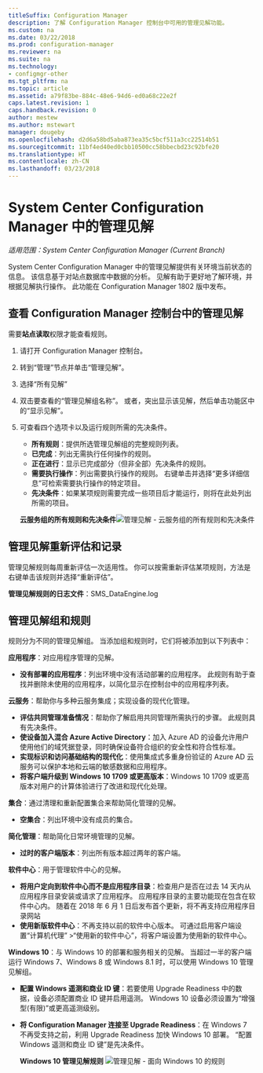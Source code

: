 ```yaml
---
titleSuffix: Configuration Manager
description: 了解 Configuration Manager 控制台中可用的管理见解功能。
ms.custom: na
ms.date: 03/22/2018
ms.prod: configuration-manager
ms.reviewer: na
ms.suite: na
ms.technology:
- configmgr-other
ms.tgt_pltfrm: na
ms.topic: article
ms.assetid: a79f83be-884c-48e6-94d6-ed0a68c22e2f
caps.latest.revision: 1
caps.handback.revision: 0
author: mestew
ms.author: mstewart
manager: dougeby
ms.openlocfilehash: d2d6a58bd5aba873ea35c5bcf511a3cc22514b51
ms.sourcegitcommit: 11bf4ed40ed0cbb10500cc58bbecbd23c92bfe20
ms.translationtype: HT
ms.contentlocale: zh-CN
ms.lasthandoff: 03/23/2018
---
```

# <a name="management-insights-in-system-center-configuration-manager"></a>System Center Configuration Manager 中的管理见解

*适用范围：System Center Configuration Manager (Current Branch)*

System Center Configuration Manager 中的管理见解提供有关环境当前状态的信息。 该信息基于对站点数据库中数据的分析。 见解有助于更好地了解环境，并根据见解执行操作。 此功能在 Configuration Manager 1802 版中发布。 <!--1353967-->

## <a name="review-management-insights-in-the-configuration-manager-console"></a>查看 Configuration Manager 控制台中的管理见解 
需要**站点读取**权限才能查看规则。

1. 请打开 Configuration Manager 控制台。 
2. 转到“管理”节点并单击“管理见解”。
3. 选择“所有见解”
4. 双击要查看的“管理见解组名称”。 或者，突出显示该见解，然后单击功能区中的“显示见解”。 
5. 可查看四个选项卡以及运行规则所需的先决条件。 
    - **所有规则**：提供所选管理见解组的完整规则列表。
    - **已完成**：列出无需执行任何操作的规则。 
    - **正在进行**：显示已完成部分（但非全部）先决条件的规则。
    - **需要执行操作**：列出需要执行操作的规则。 右键单击并选择“更多详细信息”可检索需要执行操作的特定项目。 
    - **先决条件**：如果某项规则需要完成一些项目后才能运行，则将在此处列出所需的项目。   
    
    **云服务组的所有规则和先决条件**![管理见解 - 云服务组的所有规则和先决条件](./media/Management-insights-all-cloud-rules.png)

## <a name="management-insights-reevaluation-and-logging"></a>管理见解重新评估和记录
管理见解规则每周重新评估一次适用性。 你可以按需重新评估某项规则，方法是右键单击该规则并选择“重新评估”。

**管理见解规则的日志文件**：SMS_DataEngine.log
## <a name="management-insights-groups-and-rules"></a>管理见解组和规则
规则分为不同的管理见解组。 当添加组和规则时，它们将被添加到以下列表中：

**应用程序**：对应用程序管理的见解。

- **没有部署的应用程序**：列出环境中没有活动部署的应用程序。 此规则有助于查找并删除未使用的应用程序，以简化显示在控制台中的应用程序列表。 

**云服务**：帮助你与多种云服务集成；实现设备的现代化管理。 
 - **评估共同管理准备情况**：帮助你了解启用共同管理所需执行的步骤。 此规则具有先决条件。 
 - **使设备加入混合 Azure Active Directory**：加入 Azure AD 的设备允许用户使用他们的域凭据登录，同时确保设备符合组织的安全性和符合性标准。 
 - **实现标识和访问基础结构的现代化**：使用集成式多重身份验证的 Azure AD 云服务可以保护本地和云端的敏感数据和应用程序。 
 - **将客户端升级到 Windows 10 1709 或更高版本**：Windows 10 1709 或更高版本对用户的计算体验进行了改进和现代化处理。 


**集合**：通过清理和重新配置集合来帮助简化管理的见解。
   - **空集合**：列出环境中没有成员的集合。 

**简化管理**：帮助简化日常环境管理的见解。 
   - **过时的客户端版本**：列出所有版本超过两年的客户端。 

**软件中心**：用于管理软件中心的见解。 
   - **将用户定向到软件中心而不是应用程序目录**：检查用户是否在过去 14 天内从应用程序目录安装或请求了应用程序。 应用程序目录的主要功能现在包含在软件中心内。 随着在 2018 年 6 月 1 日后发布首个更新，将不再支持应用程序目录网站
   - **使用新版软件中心**：不再支持以前的软件中心版本。 可通过启用客户端设置“计算机代理” >“使用新的软件中心”，将客户端设置为使用新的软件中心。

**Windows 10**：与 Windows 10 的部署和服务相关的见解。 当超过一半的客户端运行 Windows 7、Windows 8 或 Windows 8.1 时，可以使用 Windows 10 管理见解组。
   - **配置 Windows 遥测和商业 ID 键**：若要使用 Upgrade Readiness 中的数据，设备必须配置商业 ID 键并启用遥测。 Windows 10 设备必须设置为“增强型(有限)”或更高遥测级别。
   - **将 Configuration Manager 连接至 Upgrade Readiness**：在 Windows 7 不再受支持之前，利用 Upgrade Readiness 加快 Windows 10 部署。 “配置 Windows 遥测和商业 ID 键”是先决条件。

     **Windows 10 管理见解规则**
    ![管理见解 - 面向 Windows 10 的规则](./media/Windows-10-insights-group.png)
    